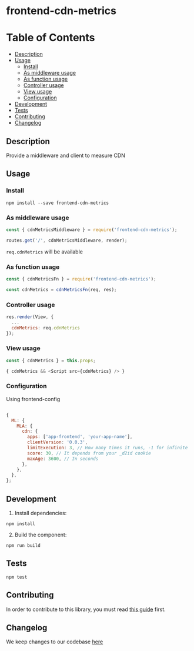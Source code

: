 # frontend-cdn-metrics

# Table of Contents
- [Description](#description)
- [Usage](#usage)
  - [Install](#install)
  - [As middleware usage](#as-middleware-usage)
  - [As function usage](#as-function-usage)
  - [Controller usage](#controller-usage)
  - [View usage](#view-usage)
  - [Configuration](#configuration)
- [Development](#development)
- [Tests](#tests)
- [Contributing](#contributing)
- [Changelog](#changelog)

## Description

Provide a middleware and client to measure CDN

## Usage

### Install
```
npm install --save frontend-cdn-metrics
```

### As middleware usage
```js
const { cdnMetricsMiddleware } = require('frontend-cdn-metrics');

routes.get('/', cdnMetricsMiddleware, render);
```
`req.cdnMetrics` will be available

### As function usage
```js
const { cdnMetricsFn } = require('frontend-cdn-metrics');

const cdnMetrics = cdnMetricsFn(req, res);
```

### Controller usage
```js
res.render(View, {
  ...
  cdnMetrics: req.cdnMetrics 
});
```

### View usage
```js
const { cdnMetrics } = this.props;

{ cdnMetrics && <Script src={cdnMetrics} /> }
```

### Configuration
Using frontend-config
```js

{
  ML: {
    MLA: {
      cdn: {
        apps: ['app-frontend', 'your-app-name'],
        clientVersion: '0.0.3',
        limitExecution: 3, // How many times it runs, -1 for infinite
        score: 30, // It depends from your _d2id cookie
        maxAge: 3600, // In seconds
      },
    },
  },
};
```

## Development

1) Install dependencies:

```
npm install 
```

2) Build the component:

```
npm run build
```

## Tests
```npm
npm test
```

## Contributing

In order to contribute to this library, you must read [this guide](CONTRIBUTING.md) first.

## Changelog

We keep changes to our codebase [here](CHANGELOG.md)
